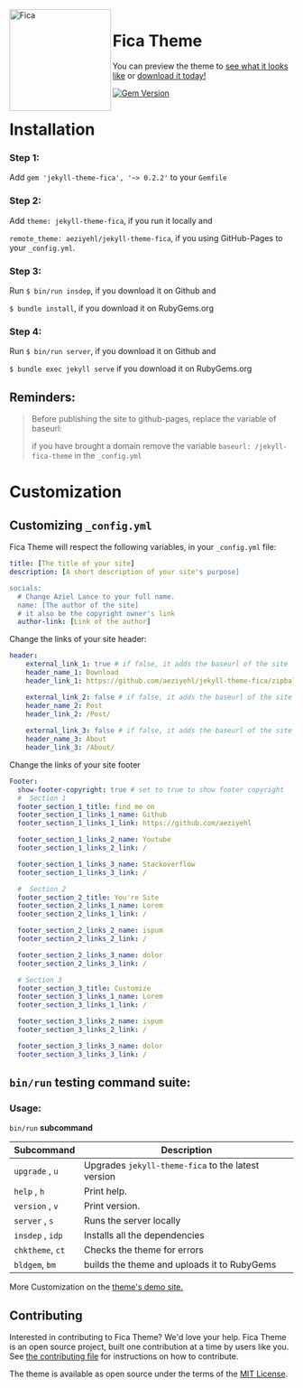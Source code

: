 <img src="https://user-images.githubusercontent.com/100028421/235287420-6f139381-476a-46a2-b774-98790014a478.png" alt="Fica" width="180" align="left"/>


# Fica Theme


You can preview the theme to [see what it looks like](https://aeziyehl.github.io/jekyll-theme-fica/) or
[download it today!](https://github.com/aeziyehl/jekyll-theme-fica/zipball/master)

[![Gem Version](https://badge.fury.io/rb/jekyll-theme-fica.svg)](https://badge.fury.io/rb/jekyll-theme-fica)

# Installation

### Step 1:
 Add `gem 'jekyll-theme-fica', '~> 0.2.2'` to your `Gemfile`

### Step 2:
 Add `theme: jekyll-theme-fica`, if you run it locally and 
 
 `remote_theme: aeziyehl/jekyll-theme-fica`, if you using GitHub-Pages to your `_config.yml`.

### Step 3:
  Run `$ bin/run insdep`, if you download it on Github and

  `$ bundle install`, if you download it on RubyGems.org

### Step 4:
  Run `$ bin/run server`, if you download it on Github and

  `$ bundle exec jekyll serve` if you download it on RubyGems.org

## Reminders:
> Before publishing the site to github-pages, replace the variable of baseurl:
>
>  if you have brought a domain remove the variable `baseurl: /jekyll-fica-theme` in the `_config.yml`

# Customization

## Customizing `_config.yml`

Fica Theme will respect the following variables, in your `_config.yml` file:

```yml
title: [The title of your site]
description: [A short description of your site's purpose]

socials:
  # Change Aziel Lance to your full name.
  name: [The author of the site]
  # it also be the copyright owner's link
  author-link: [Link of the author]
```

Change the links of your site header:

```yml
header:
    external_link_1: true # if false, it adds the baseurl of the site
    header_name_1: Download
    header_link_1: https://github.com/aeziyehl/jekyll-theme-fica/zipball/master

    external_link_2: false # if false, it adds the baseurl of the site
    header_name_2: Post
    header_link_2: /Post/
    
    external_link_3: false # if false, it adds the baseurl of the site
    header_name_3: About
    header_link_3: /About/
```

Change the links of your site footer
```yml
Footer:
  show-footer-copyright: true # set to true to show footer copyright
  #  Section 1
  footer_section_1_title: find me on
  footer_section_1_links_1_name: Github
  footer_section_1_links_1_link: https://github.com/aeziyehl

  footer_section_1_links_2_name: Youtube
  footer_section_1_links_2_link: /

  footer_section_1_links_3_name: Stackoverflow
  footer_section_1_links_3_link: /

  #  Section 2
  footer_section_2_title: You're Site
  footer_section_2_links_1_name: Lorem
  footer_section_2_links_1_link: /

  footer_section_2_links_2_name: ispum
  footer_section_2_links_2_link: /

  footer_section_2_links_3_name: dolor
  footer_section_2_links_3_link: /

  # Section 3
  footer_section_3_title: Customize
  footer_section_3_links_1_name: Lorem
  footer_section_3_links_1_link: /

  footer_section_3_links_2_name: ispum
  footer_section_3_links_2_link: /

  footer_section_3_links_3_name: dolor
  footer_section_3_links_3_link: /

```

## `bin/run` testing command suite:

### Usage:

   `bin/run` **subcommand**

  | Subcommand       | Description
  | -----------------|---------------------------------------|
  | `upgrade` , `u`  |  Upgrades `jekyll-theme-fica` to the latest version |
  | `help` , `h`     |  Print help.                          |
  | `version` , `v`  |  Print version.                       |
  | `server` , `s`   |  Runs the server locally              |
  | `insdep` , `idp` |  Installs all the dependencies        |
  | `chktheme`, `ct` |  Checks the theme for errors          |
  | `bldgem`, `bm`   |  builds the theme and uploads it to RubyGems |

More Customization on the [theme's demo site.](https://aeziyehl.github.io/jekyll-theme-fica/Posts/Fica-Customization/)


## Contributing

Interested in contributing to Fica Theme? We'd love your help. Fica Theme is an open source project, built one contribution at a time by users like you. See [the contributing file](docs/contributing.md) for instructions on how to contribute.

The theme is available as open source under the terms of the [MIT License](https://opensource.org/licenses/MIT).
